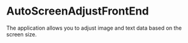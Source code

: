 # AutoScreenAdjustFrontEnd
The application allows you to adjust image and text data based on the screen size.
